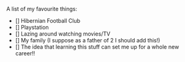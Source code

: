 A list of my favourite things:
- [] Hibernian Football Club
- [] Playstation
- [] Lazing around watching movies/TV
- [] My family (I suppose as a father of 2 I should add this!)
- [] The idea that learning this stuff can set me up for a whole new career!!
